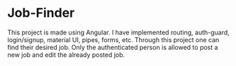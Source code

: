 # Job-Finder

This project is made using Angular. I have implemented routing, auth-guard, login/signup, material UI, pipes, forms, etc. Through this project one can find their desired job. Only the authenticated person is allowed to post a new job and edit the already posted job.
